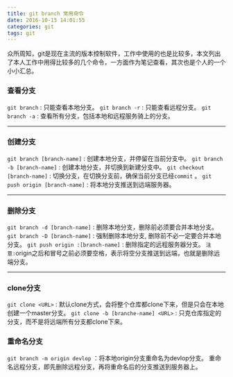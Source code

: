 ```yaml
---
title: git branch 常用命令
date: 2016-10-15 14:01:55
categories: git
tags: git
---
```


众所周知，git是现在主流的版本控制软件，工作中使用的也是比较多，本文列出了本人工作中用得比较多的几个命令，一方面作为笔记查看，其次也是个人的一个小小汇总。
<!-- more -->

### 查看分支
`git branch` : 只能查看本地分支。
`git branch -r` : 只能查看远程分支。
`git branch -a` : 查看所有分支，包括本地和远程服务骑上的分支。

---

### 创建分支
`git branch [branch-name]` : 创建本地分支，并停留在当前分支中。
`git branch -b [branch-name]` : 创建本地分支，并切换到新建分支中。
`git checkout [branch-name]` :  切换分支，在切换分支前，确保当前分支已经`commit`  。
`git push origin [branch-name]` :  将本地分支推送到远端服务器。

---

### 删除分支
`git branch -d [branch-name]` : 删除本地分支，删除前必须要合并本地分支。
`git branch -D [branch-name]` : 强制删除本地分支, 删除前不必一定要合并本地分支。
`git push origin :[branch-name]` : 删除指定的远程服务器分支。
`注意:`origin之后和冒号之前必须要空格，表示将空分支推送到远端，也就是删除远端分支。

---

### clone分支
`git clone <URL>` : 默认clone方式，会将整个仓库都clone下来，但是只会在本地创建一个master分支。
`git clone -b [branche-name] <URL>` : 只克仓库指定的分支，而不是将远端所有分支都clone下来。

### 重命名分支
`git branch -m origin devlop` ：将本地origin分支重命名为devlop分支。
重命名远程分支，即先删除远程分支，再将重命名后的分支推送到服务器上。